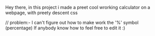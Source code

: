 Hey there, in this project i made a preet cool wrorking calculator on a webpage, with preety descent css

// problem:- I can't figure out how to make work the '%' symbol (percentage) If anybody know how to feel free to edit it :)